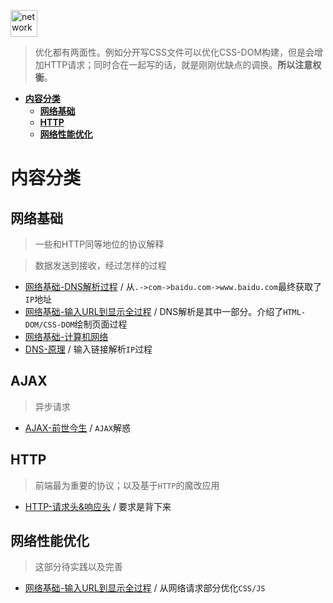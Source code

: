 <img src="https://raw.githubusercontent.com/JiangWeixian/JS-Tips/master/img/http.png" height="43px" alt="network"></img>

> 优化都有两面性。例如分开写CSS文件可以优化CSS-DOM构建，但是会增加HTTP请求；同时合在一起写的话，就是刚刚优缺点的调换。**所以注意权衡**。

<!-- TOC -->

- [**内容分类**](#内容分类)
  - [**网络基础**](#网络基础)
  - [**HTTP**](#http)
  - [**网络性能优化**](#网络性能优化)

<!-- /TOC -->

# **内容分类**

## **网络基础**

> 一些和HTTP同等地位的协议解释

> 数据发送到接收，经过怎样的过程

* [网络基础-DNS解析过程](https://github.com/JiangWeixian/JS-Tips/blob/master/%E7%BD%91%E7%BB%9C%E5%9F%BA%E7%A1%80/DNS-%E5%8E%9F%E7%90%86%E8%A7%A3%E6%9E%90.md) / 从`.->com->baidu.com->www.baidu.com`最终获取了`IP`地址
* [网络基础-输入URL到显示全过程](https://github.com/JiangWeixian/JS-Tips/blob/master/%E7%BD%91%E7%BB%9C%E5%9F%BA%E7%A1%80/HTTP-%E8%BE%93%E5%85%A5url%E5%88%B0%E6%98%BE%E7%A4%BA%E9%A1%B5%E9%9D%A2%E4%BB%A5%E5%8F%8A%E8%AF%B7%E6%B1%82%E4%BC%98%E5%8C%96.md) / DNS解析是其中一部分。介绍了`HTML-DOM/CSS-DOM`绘制页面过程
* [网络基础-计算机网络](https://github.com/JiangWeixian/JS-Tips/blob/master/%E7%BD%91%E7%BB%9C%E5%9F%BA%E7%A1%80/%E8%AE%A1%E7%AE%97%E6%9C%BA%E7%BD%91%E7%BB%9C.md)
* [DNS-原理]() / 输入链接解析`IP`过程

## **AJAX**
> 异步请求

* [AJAX-前世今生]() / `AJAX`解惑

## **HTTP**

> 前端最为重要的协议；以及基于`HTTP`的魔改应用

* [HTTP-请求头&响应头](https://github.com/JiangWeixian/JS-Tips/blob/master/%E7%BD%91%E7%BB%9C%E5%9F%BA%E7%A1%80/HTTP-request%26response-headers.md) / 要求是背下来

## **网络性能优化**

> 这部分待实践以及完善

* [网络基础-输入URL到显示全过程](https://github.com/JiangWeixian/JS-Tips/blob/master/%E7%BD%91%E7%BB%9C%E5%9F%BA%E7%A1%80/HTTP-%E8%BE%93%E5%85%A5url%E5%88%B0%E6%98%BE%E7%A4%BA%E9%A1%B5%E9%9D%A2%E4%BB%A5%E5%8F%8A%E8%AF%B7%E6%B1%82%E4%BC%98%E5%8C%96.md) / 从网络请求部分优化`CSS/JS`
